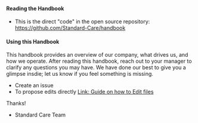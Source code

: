 #### Reading the Handbook
* This is the direct "code" in the open source repository: https://github.com/Standard-Care/handbook

#### Using this Handbook
This handbook provides an overview of our company, what drives us, and how we operate. After reading this handbook, reach out to your manager to clarify any questions you may have. We have done our best to give you a glimpse insdie; let us know if you feel something is missing. 
   * Create an issue
   * To propose edits directly [Link: Guide on how to Edit files](https://help.github.com/en/github/managing-files-in-a-repository/editing-files-in-your-repository)

Thanks!
- Standard Care Team
